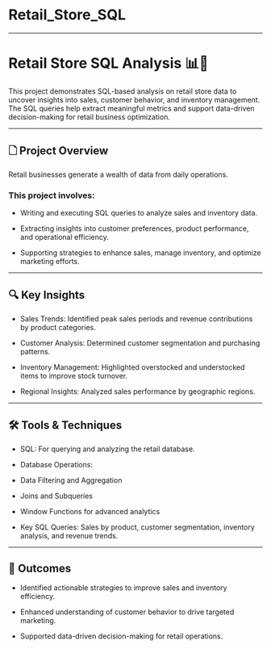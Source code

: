 # Retail_Store_SQL

---

# Retail Store SQL Analysis 📊🛒

This project demonstrates SQL-based analysis on retail store data to uncover insights into sales, customer behavior, and inventory management. The SQL queries help extract meaningful metrics and support data-driven decision-making for retail business optimization.

---

## 🗋 Project Overview

Retail businesses generate a wealth of data from daily operations. 

### This project involves:

- Writing and executing SQL queries to analyze sales and inventory data.

- Extracting insights into customer preferences, product performance, and operational efficiency.

- Supporting strategies to enhance sales, manage inventory, and optimize marketing efforts.

---

## 🔍 Key Insights

- Sales Trends: Identified peak sales periods and revenue contributions by product categories.

- Customer Analysis: Determined customer segmentation and purchasing patterns.

- Inventory Management: Highlighted overstocked and understocked items to improve stock turnover.

- Regional Insights: Analyzed sales performance by geographic regions.

---

## 🛠️ Tools & Techniques

- SQL: For querying and analyzing the retail database.

- Database Operations:

- Data Filtering and Aggregation

- Joins and Subqueries

- Window Functions for advanced analytics

- Key SQL Queries: Sales by product, customer segmentation, inventory analysis, and revenue trends.

---

## 🌟 Outcomes

- Identified actionable strategies to improve sales and inventory efficiency.

- Enhanced understanding of customer behavior to drive targeted marketing.

- Supported data-driven decision-making for retail operations.

